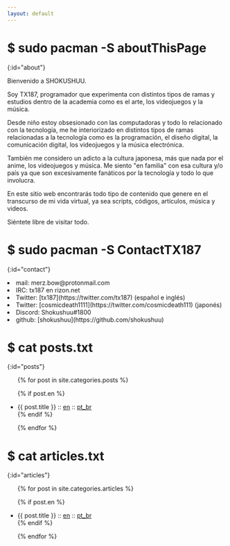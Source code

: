 ```yaml
---
layout: default
---
```


# $ sudo pacman -S aboutThisPage
{:id="about"}

Bienvenido a SHOKUSHUU.

Soy TX187, programador que experimenta con distintos tipos de ramas y estudios dentro de la academia como es el arte, los videojuegos y la música.

Desde niño estoy obsesionado con las computadoras y todo lo relacionado con la tecnología, me he interiorizado en distintos tipos de ramas relacionadas a la tecnología como es la programación, el diseño digital, la comunicación digital, los videojuegos y la música electrónica.

También me considero un adicto a la cultura japonesa, más que nada por el anime, los videojuegos y música. Me siento "en familia" con esa cultura y/o país ya que son excesivamente fanáticos por la tecnología y todo lo que involucra.

En este sitio web encontrarás todo tipo de contenido que genere en el transcurso de mi vida virtual, ya sea scripts, códigos, artículos, música y videos.

Siéntete libre de visitar todo.

# $ sudo pacman -S ContactTX187
{:id="contact"}
  <li>mail: merz.bow@protonmail.com </li>
  <li>IRC: tx187 en rizon.net </li>
  <li>Twitter: [tx187](https://twitter.com/tx187) (español e inglés) </li>
  <li>Twitter: [cosmicdeath1111](https://twitter.com/cosmicdeath111) (japonés) </li>
  <li>Discord: Shokushuu#1800 </li>
  <li>github: [shokushuu](https://github.com/shokushuu) </li>

# $ cat posts.txt
{:id="posts"}

<ul>
{% for post in site.categories.posts %}

{% if post.en %}
<li>{{ post.title }} :: <a href="{{ post.url }}" title="{{ post.description }}">en</a> :: <a href="{{ post.pt }}" title="{{ post.description_pt }}">pt_br</a></li>
{% endif %}

{% endfor %}
</ul>

# $ cat articles.txt
{:id="articles"}

<ul>
{% for post in site.categories.articles %}

{% if post.en %}
<li>{{ post.title }} :: <a href="{{ post.url }}" title="{{ post.description }}">en</a> :: <a href="{{ post.pt }}" title="{{ post.description_pt }}">pt_br</a></li>
{% endif %}

{% endfor %}
</ul>
